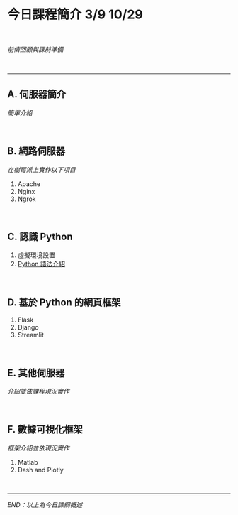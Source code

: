 # 今日課程簡介 3/9 10/29

<br>

_前情回顧與課前準備_

<br>

---

## A. 伺服器簡介

_簡單介紹_

<br>

## B. 網路伺服器

_在樹莓派上實作以下項目_

1. Apache
2. Nginx
3. Ngrok

<br>

## C. 認識 Python

1. 虛擬環境設置
2. [Python 語法介紹](https://github.com/samhsiao6238/RaspberryPi_20231015.git)

<br>

## D. 基於 Python 的網頁框架

1. Flask
2. Django
3. Streamlit

<br>

## E. 其他伺服器

_介紹並依課程現況實作_

<br>

## F. 數據可視化框架

_框架介紹並依現況實作_

1. Matlab
2. Dash and Plotly

</br>

---

_END：以上為今日課綱概述_
